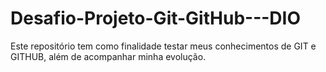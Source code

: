 # Desafio-Projeto-Git-GitHub---DIO
Este repositório tem como finalidade testar meus conhecimentos de GIT e GITHUB, além de acompanhar minha evolução.
